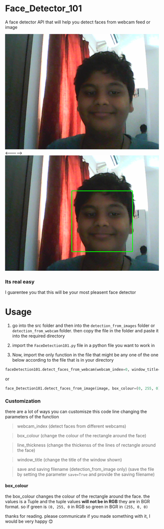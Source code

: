 # Face_Detector_101
A face detector API that will help you detect faces from webcam feed or image

![image](github/me.png) <-----> ![detected](github/me-detected.png) 

### Its real easy
I guarentee you that this will be your most pleasent face detector


# Usage

1. go into the src folder and then into the `detection_from_images` folder or `detection_from_webcam` folder. then copy the file in the folder and paste it into the required directory

2. import the `FaceDetection101.py` file in a python file you want to work in

3. Now, import the only function in the file that might be any one of the one below according to the file that is in your directory

```python
faceDetection101.detect_faces_from_webcam(webcam_index=0, window_title='Faces In Video', box_colour=(0, 255, 0), line_thickness=2)
```

or 
```python
face_Detection101.detect_faces_from_image(image, box_colour=(0, 255, 0), line_thickness=2, window_title='faces in image', save=False, saving_filename=None)
```


### Customization

there are a lot of ways you can customisze this code line changing the parameters of the function 

> webcam_index (detect faces from different webcams)

> box_colour (change the colour of the rectangle around the face)

> line_thickness (change the thickenss of the lines of rectangle around the face)

> window_title (change the title of the window shown)

> save and saving filename (detection_from_image only) (save the file by setting the parameter `save=True` and provide the saving filename) 

#### box_colour 

the box_colour changes the colour of the rectangle around the face. the values is a Tuple and the tuple values **will not be in RGB** they are in BGR format.
so if green is `(0, 255, 0` in RGB
so green in BGR in `(255, 0, 0)`


thanks for reading. please communicate if you made something with it, I would be very happy 😊
